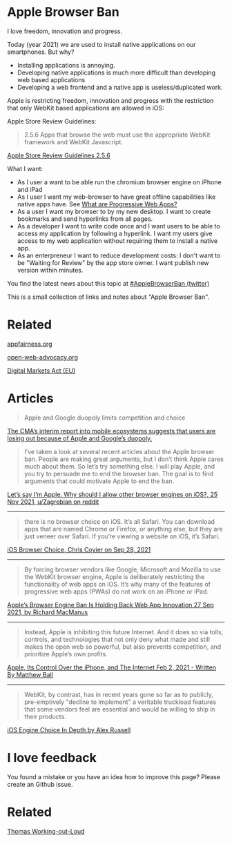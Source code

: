 # Apple Browser Ban

I love freedom, innovation and progress. 

Today (year 2021) we are used to install native applications on our smartphones. But why? 

* Installing applications is annoying.
* Developing native applications is much more difficult than developing web based applications
* Developing a web frontend and a native app is useless/duplicated work.

Apple is restricting freedom, innovation and progress with the restriction that only WebKit based applications are allowed in iOS:

Apple Store Review Guidelines:

> 2.5.6 Apps that browse the web must use the appropriate WebKit framework and WebKit Javascript.

[Apple Store Review Guidelines 2.5.6](https://developer.apple.com/app-store/review/guidelines/#2.5.6)

What I want:

* As I user a want to be able run the chromium browser engine on iPhone and iPad
* As I user I want my web-browser to have great offline capabilities like native apps have. See [What are Progressive Web Apps?](https://web.dev/what-are-pwas/)
* As a user I want my browser to by my new desktop. I want to create bookmarks and send hyperlinks from all pages.
* As a developer I want to write code once and I want users to be able to access my application by following a hyperlink. I want my users give access to my web application without requiring them to install a native app.
* As an enterpreneur I want to reduce development costs: I don't want to be "Waiting for Review" by the app store owner. I want publish new version within minutes.

You find the latest news about this topic at [#AppleBrowserBan (twitter)](https://twitter.com/hashtag/AppleBrowserBan)

This is a small collection of links and notes about "Apple Browser Ban".

# Related

[appfairness.org](https://appfairness.org/)

[open-web-advocacy.org](https://open-web-advocacy.org/)

[Digital Markets Act (EU)](https://oeil.secure.europarl.europa.eu/oeil/popups/ficheprocedure.do?lang=en&reference=2020/0374(COD))

# Articles

> Apple and Google duopoly limits competition and choice

[The CMA’s interim report into mobile ecosystems suggests that users are losing out because of Apple and Google’s duopoly.](https://www.gov.uk/government/news/apple-and-google-duopoly-limits-competition-and-choice)


> I’ve taken a look at several recent articles about the Apple browser ban. People are making great arguments, but I don’t think Apple cares much about them. So let’s try something else. I will play Apple, and you try to persuade me to end the browser ban. The goal is to find arguments that could motivate Apple to end the ban.

[Let’s say I’m Apple. Why should I allow other browser engines on iOS?, 25 Nov 2021, u/Zagrebian on reddit](https://www.reddit.com/r/webdev/comments/r1iomc/lets_say_im_apple_why_should_i_allow_other/)

---

> there is no browser choice on iOS. It’s all Safari. You can download apps that are named Chrome or Firefox, or anything else, but they are just veneer over Safari. If you’re viewing a website on iOS, it’s Safari.

[iOS Browser Choice, Chris Coyier on Sep 28, 2021](https://css-tricks.com/ios-browser-choice/)

---

> By forcing browser vendors like Google, Microsoft and Mozilla to use the WebKit browser engine, Apple is deliberately restricting the functionality of web apps on iOS. It’s why many of the features of progressive web apps (PWAs) do not work on an iPhone or iPad.

[Apple’s Browser Engine Ban Is Holding Back Web App Innovation
27 Sep 2021, by Richard MacManus](https://thenewstack.io/apples-browser-engine-ban-is-holding-back-web-app-innovation/)

---

> Instead, Apple is inhibiting this future Internet. And it does so via tolls, controls, and technologies that not only deny what made and still makes the open web so powerful, but also prevents competition, and prioritize Apple’s own profits.

[Apple, Its Control Over the iPhone, and The Internet Feb 2, 2021 - Written By Matthew Ball](https://www.matthewball.vc/all/applemetaverse)

---

> WebKit, by contrast, has in recent years gone so far as to publicly, pre-emptively "decline to implement" a veritable truckload features that some vendors feel are essential and would be willing to ship in their products.


[iOS Engine Choice In Depth by Alex Russell](https://infrequently.org/2021/08/webkit-ios-deep-dive/)


# I love feedback

You found a mistake or you have an idea how to improve this page? Please create an Github issue.

# Related

[Thomas Working-out-Loud](//github.com/guettli/wol)

